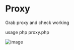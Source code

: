 # Proxy
Grab proxy and check working 

usage php proxy.php

![image](https://github.com/ricotriwahyu/Proxy/assets/82688971/0aada312-36a0-4e78-a947-a131f5f7fe3e)
